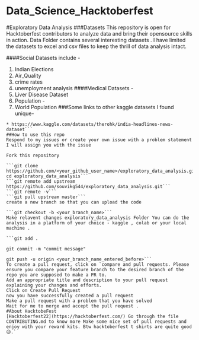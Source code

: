 # Data_Science_Hacktoberfest
#Exploratory Data Analysis
###Datasets
This repository is open for Hacktoberfest contributors to analyze data and bring their opensource skills in action. Data Folder contains several interesting datasets . I have limited the datasets to excel and csv files to keep the thrill of data analysis intact.

####Social Datasets include -
1. Indian Elections
2. Air_Quality
3. crime rates
4. unemployment analysis
####Medical Datasets -
1. Liver Disease Dataset
2. Population -
3. World Population
###Some links to other kaggle datasets I found unique-
```* https://www.kaggle.com/datasets/pavellexyr/the-reddit-climate-change-dataset
* https://www.kaggle.com/datasets/therohk/india-headlines-news-dataset```
##How to use this repo
Respond to my issues or create your own issue with a problem statement I will assign you with the issue

Fork this repository

```git clone https://github.com/<your_github_user_name>/exploratory_data_analysis.git
cd exploratory_data_analysis```
```git remote add upstream https://github.com/souvikg544/exploratory_data_analysis.git```
```git remote -v```
```git pull upstream master```
create a new branch so that you can upload the code

```git checkout -b <your_branch_name>```
Make relavent changes exploratory_data_analysis Folder You can do the analysis in a platform of your choice - kaggle , colab or your local machine .

```git add .

git commit -m "commit message"

git push -u origin <your_branch_name_entered_before>```
To create a pull request, click on `compare and pull requests. Please ensure you compare your feature branch to the desired branch of the repo you are supposed to make a PR to.
Add an appropriate title and description to your pull request explaining your changes and efforts.
Click on Create Pull Request
now you have successfully created a pull request
Make a pull request with a problem that you have solved
Wait for me to merge and accept the pull request .
#About HacktobeFest
[Hacktoberfest22](https://hacktoberfest.com/) Go through the file CONTRIBUTING.md to know more Make some nice set of pull requests and enjoy with your reward kits. Btw hacktoberfest t shirts are quite good 😉.`
